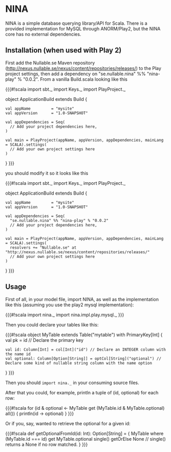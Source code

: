 NINA
====
NINA is a simple database querying library/API for Scala. There is a provided implementation for MySQL through ANORM/Play2, but the NINA core has no external dependencies.

Installation (when used with Play 2)
------------------------------------
First add the Nullable.se Maven repository (http://nexus.nullable.se/nexus/content/repositories/releases/) to the Play project settings, then add a dependency on "se.nullable.nina" %% "nina-play" % "0.0.2". From a vanilla Build.scala looking like this

{{{#!scala
import sbt._
import Keys._
import PlayProject._

object ApplicationBuild extends Build {

    val appName         = "mysite"
    val appVersion      = "1.0-SNAPSHOT"

    val appDependencies = Seq(
      // Add your project dependencies here,
    )

    val main = PlayProject(appName, appVersion, appDependencies, mainLang = SCALA).settings(
      // Add your own project settings here
    )

}
}}}

you should modify it so it looks like this

{{{#!scala
import sbt._
import Keys._
import PlayProject._

object ApplicationBuild extends Build {

    val appName         = "mysite"
    val appVersion      = "1.0-SNAPSHOT"

    val appDependencies = Seq(
      "se.nullable.nina" %% "nina-play" % "0.0.2"
      // Add your project dependencies here,
    )

    val main = PlayProject(appName, appVersion, appDependencies, mainLang = SCALA).settings(
      resolvers += "Nullable.se" at "http://nexus.nullable.se/nexus/content/repositories/releases/"
      // Add your own project settings here
    )

}
}}}

Usage
-----
First of all, in your model file, import NINA, as well as the implementation like this (assuming you use the play2 mysql implementation):

{{{#!scala
import nina._
import nina.impl.play.mysql._
}}}

Then you could declare your tables like this:

{{{#!scala
object MyTable extends Table("mytable") with PrimaryKey[Int] {
	val pk = id // Declare the primary key

	val id: Column[Int] = col[Int]("id") // Declare an INTEGER column with the name id
	val optional: Column[Option[String]] = optCol[String]("optional") // Declare some kind of nullable string column with the name option
}
}}}

Then you should `import nina._` in your consuming source files.

After that you could, for example, println a tuple of (id, optional) for each row:

{{{#!scala
for (id & optional <- MyTable get (MyTable.id & MyTable.optional) all()) {
	println(id -> optional)
}
}}}

Or if you, say, wanted to retrieve the optional for a given id:

{{{#!scala
def getOptionalFromId(id: Int): Option[String] = {
	MyTable where (MyTable.id === id) get MyTable.optional single() getOrElse None // single() returns a None if no row matched.
}
}}}